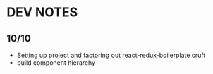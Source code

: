 # DEV NOTES

## 10/10
- Setting up project and factoring out react-redux-boilerplate cruft
- build component hierarchy
